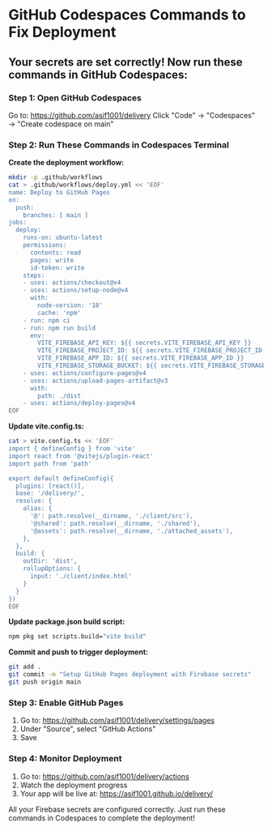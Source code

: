 # GitHub Codespaces Commands to Fix Deployment

## Your secrets are set correctly! Now run these commands in GitHub Codespaces:

### Step 1: Open GitHub Codespaces
Go to: https://github.com/asif1001/delivery
Click "Code" → "Codespaces" → "Create codespace on main"

### Step 2: Run These Commands in Codespaces Terminal

**Create the deployment workflow:**
```bash
mkdir -p .github/workflows
cat > .github/workflows/deploy.yml << 'EOF'
name: Deploy to GitHub Pages
on:
  push:
    branches: [ main ]
jobs:
  deploy:
    runs-on: ubuntu-latest
    permissions:
      contents: read
      pages: write
      id-token: write
    steps:
    - uses: actions/checkout@v4
    - uses: actions/setup-node@v4
      with:
        node-version: '18'
        cache: 'npm'
    - run: npm ci
    - run: npm run build
      env:
        VITE_FIREBASE_API_KEY: ${{ secrets.VITE_FIREBASE_API_KEY }}
        VITE_FIREBASE_PROJECT_ID: ${{ secrets.VITE_FIREBASE_PROJECT_ID }}
        VITE_FIREBASE_APP_ID: ${{ secrets.VITE_FIREBASE_APP_ID }}
        VITE_FIREBASE_STORAGE_BUCKET: ${{ secrets.VITE_FIREBASE_STORAGE_BUCKET }}
    - uses: actions/configure-pages@v4
    - uses: actions/upload-pages-artifact@v3
      with:
        path: ./dist
    - uses: actions/deploy-pages@v4
EOF
```

**Update vite.config.ts:**
```bash
cat > vite.config.ts << 'EOF'
import { defineConfig } from 'vite'
import react from '@vitejs/plugin-react'
import path from 'path'

export default defineConfig({
  plugins: [react()],
  base: '/delivery/',
  resolve: {
    alias: {
      '@': path.resolve(__dirname, './client/src'),
      '@shared': path.resolve(__dirname, './shared'),
      '@assets': path.resolve(__dirname, './attached_assets'),
    },
  },
  build: {
    outDir: 'dist',
    rollupOptions: {
      input: './client/index.html'
    }
  }
})
EOF
```

**Update package.json build script:**
```bash
npm pkg set scripts.build="vite build"
```

**Commit and push to trigger deployment:**
```bash
git add .
git commit -m "Setup GitHub Pages deployment with Firebase secrets"
git push origin main
```

### Step 3: Enable GitHub Pages
1. Go to: https://github.com/asif1001/delivery/settings/pages
2. Under "Source", select "GitHub Actions"
3. Save

### Step 4: Monitor Deployment
1. Go to: https://github.com/asif1001/delivery/actions
2. Watch the deployment progress
3. Your app will be live at: https://asif1001.github.io/delivery/

All your Firebase secrets are configured correctly. Just run these commands in Codespaces to complete the deployment!